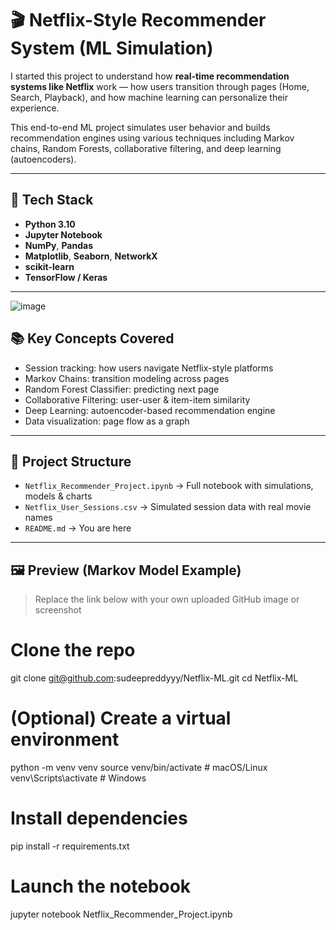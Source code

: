 # 🎬 Netflix-Style Recommender System (ML Simulation)

I started this project to understand how **real-time recommendation systems like Netflix** work — how users transition through pages (Home, Search, Playback), and how machine learning can personalize their experience.

This end-to-end ML project simulates user behavior and builds recommendation engines using various techniques including Markov chains, Random Forests, collaborative filtering, and deep learning (autoencoders).

---

## 🔧 Tech Stack

- **Python 3.10**
- **Jupyter Notebook**
- **NumPy**, **Pandas**
- **Matplotlib**, **Seaborn**, **NetworkX**
- **scikit-learn**
- **TensorFlow / Keras**

---

![image](https://github.com/user-attachments/assets/3794dc50-86c6-4308-8d4d-d870bb710050)


## 📚 Key Concepts Covered

- Session tracking: how users navigate Netflix-style platforms
- Markov Chains: transition modeling across pages
- Random Forest Classifier: predicting next page
- Collaborative Filtering: user-user & item-item similarity
- Deep Learning: autoencoder-based recommendation engine
- Data visualization: page flow as a graph

---

## 🚀 Project Structure

- `Netflix_Recommender_Project.ipynb` → Full notebook with simulations, models & charts
- `Netflix_User_Sessions.csv` → Simulated session data with real movie names
- `README.md` → You are here

---

## 🖼️ Preview (Markov Model Example)

> Replace the link below with your own uploaded GitHub image or screenshot


# Clone the repo
git clone git@github.com:sudeepreddyyy/Netflix-ML.git
cd Netflix-ML

# (Optional) Create a virtual environment
python -m venv venv
source venv/bin/activate  # macOS/Linux
venv\Scripts\activate     # Windows

# Install dependencies
pip install -r requirements.txt

# Launch the notebook
jupyter notebook Netflix_Recommender_Project.ipynb
